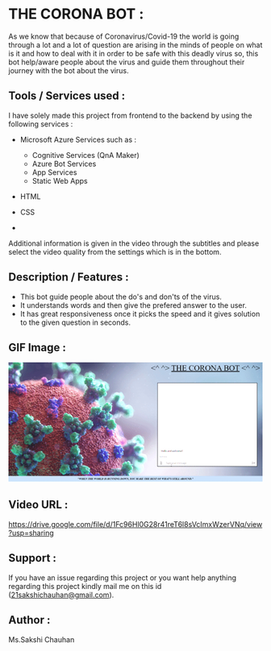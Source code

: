 # THE CORONA BOT :

As we know that because of Coronavirus/Covid-19 the world is going through a lot and a lot of question are arising in the minds of people on what is it and how to deal with it in order to be safe with this deadly virus so, this bot help/aware people about the virus and guide them throughout their journey with the bot about the virus.


## Tools / Services used :

I have solely made this project from frontend to the backend by using the following services :
- Microsoft Azure Services such as :
  - Cognitive Services (QnA Maker) 
  - Azure Bot Services
  - App Services
  - Static Web Apps

- HTML
- CSS
- 
Additional information is given in the video through the subtitles and please select the video quality from the settings which is in the bottom.

## Description / Features :

- This bot guide people about the do's and don'ts of the virus.
- It understands words and then give the prefered answer to the user.
- It has great responsiveness once it picks the speed and it gives solution to the given question in seconds.


## GIF Image :

![](visuals.gif)

## Video URL :

https://drive.google.com/file/d/1Fc96Hl0G28r41reT6l8sVcImxWzerVNq/view?usp=sharing

## Support :

If you have an issue regarding this project or you want help anything regarding this project kindly mail me on this id (21sakshichauhan@gmail.com).


## Author :

Ms.Sakshi Chauhan

